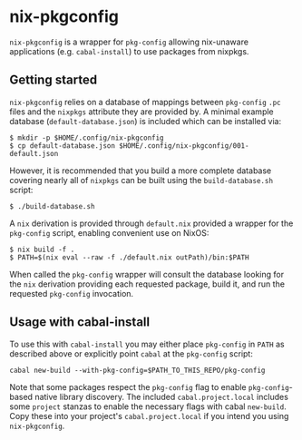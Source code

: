 # nix-pkgconfig

`nix-pkgconfig` is a wrapper for `pkg-config` allowing nix-unaware applications (e.g.
`cabal-install`) to use packages from nixpkgs.


## Getting started

`nix-pkgconfig` relies on a database of mappings between `pkg-config` `.pc`
files and the `nixpkgs` attribute they are provided by. A minimal example
database (`default-database.json`) is included which can be installed via:

```
$ mkdir -p $HOME/.config/nix-pkgconfig
$ cp default-database.json $HOME/.config/nix-pkgconfig/001-default.json
```

However, it is recommended that you build a more complete database covering
nearly all of `nixpkgs` can be built using the `build-database.sh` script:

```
$ ./build-database.sh
```

A `nix` derivation is provided through `default.nix` provided a wrapper
for the `pkg-config` script, enabling convenient use on NixOS:

```
$ nix build -f .
$ PATH=$(nix eval --raw -f ./default.nix outPath)/bin:$PATH
```

When called the `pkg-config` wrapper will consult the database looking for the
`nix` derivation providing each requested package, build it, and run the
requested `pkg-config` invocation.


## Usage with cabal-install

To use this with `cabal-install` you may either place `pkg-config` in `PATH` as
described above or explicitly point `cabal` at the `pkg-config` script:

```
cabal new-build --with-pkg-config=$PATH_TO_THIS_REPO/pkg-config
```

Note that some packages respect the `pkg-config` flag to enable
`pkg-config`-based native library discovery.  The included
`cabal.project.local` includes some `project` stanzas to enable the necessary
flags with cabal `new-build`. Copy these into your project's
`cabal.project.local` if you intend you using `nix-pkgconfig`.

